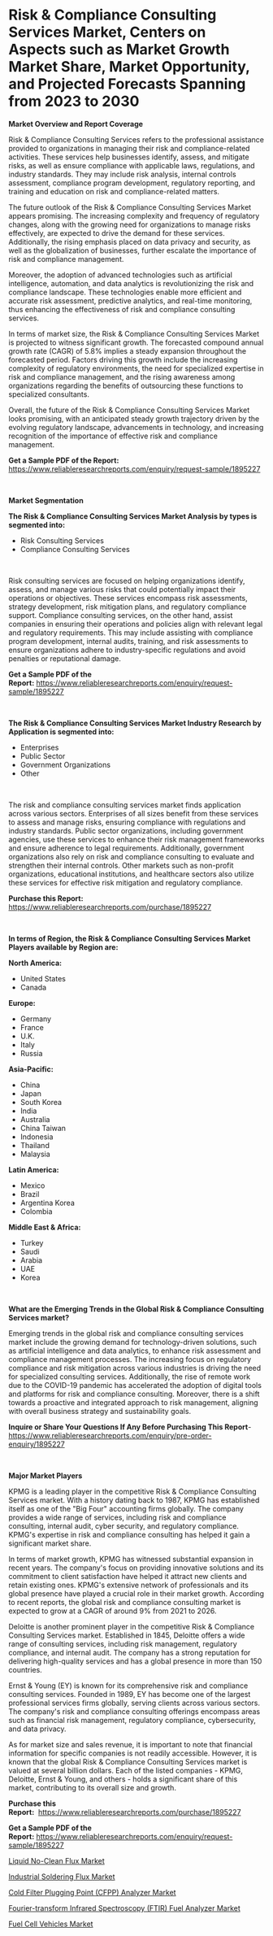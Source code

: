 <p><h1>Risk & Compliance Consulting Services Market, Centers on Aspects such as Market Growth Market Share, Market Opportunity, and Projected Forecasts Spanning from 2023 to 2030</h1></p><p><strong>Market Overview and Report Coverage</strong></p>
<p><p>Risk & Compliance Consulting Services refers to the professional assistance provided to organizations in managing their risk and compliance-related activities. These services help businesses identify, assess, and mitigate risks, as well as ensure compliance with applicable laws, regulations, and industry standards. They may include risk analysis, internal controls assessment, compliance program development, regulatory reporting, and training and education on risk and compliance-related matters.</p><p>The future outlook of the Risk & Compliance Consulting Services Market appears promising. The increasing complexity and frequency of regulatory changes, along with the growing need for organizations to manage risks effectively, are expected to drive the demand for these services. Additionally, the rising emphasis placed on data privacy and security, as well as the globalization of businesses, further escalate the importance of risk and compliance management.</p><p>Moreover, the adoption of advanced technologies such as artificial intelligence, automation, and data analytics is revolutionizing the risk and compliance landscape. These technologies enable more efficient and accurate risk assessment, predictive analytics, and real-time monitoring, thus enhancing the effectiveness of risk and compliance consulting services.</p><p>In terms of market size, the Risk & Compliance Consulting Services Market is projected to witness significant growth. The forecasted compound annual growth rate (CAGR) of 5.8% implies a steady expansion throughout the forecasted period. Factors driving this growth include the increasing complexity of regulatory environments, the need for specialized expertise in risk and compliance management, and the rising awareness among organizations regarding the benefits of outsourcing these functions to specialized consultants.</p><p>Overall, the future of the Risk & Compliance Consulting Services Market looks promising, with an anticipated steady growth trajectory driven by the evolving regulatory landscape, advancements in technology, and increasing recognition of the importance of effective risk and compliance management.</p></p>
<p><strong>Get a Sample PDF of the Report:</strong> <a href="https://www.reliableresearchreports.com/enquiry/request-sample/1895227">https://www.reliableresearchreports.com/enquiry/request-sample/1895227</a></p>
<p>&nbsp;</p>
<p><strong>Market Segmentation</strong></p>
<p><strong>The Risk & Compliance Consulting Services Market Analysis by types is segmented into:</strong></p>
<p><ul><li>Risk Consulting Services</li><li>Compliance Consulting Services</li></ul></p>
<p>&nbsp;</p>
<p><p>Risk consulting services are focused on helping organizations identify, assess, and manage various risks that could potentially impact their operations or objectives. These services encompass risk assessments, strategy development, risk mitigation plans, and regulatory compliance support. Compliance consulting services, on the other hand, assist companies in ensuring their operations and policies align with relevant legal and regulatory requirements. This may include assisting with compliance program development, internal audits, training, and risk assessments to ensure organizations adhere to industry-specific regulations and avoid penalties or reputational damage.</p></p>
<p><strong>Get a Sample PDF of the Report:</strong>&nbsp;<a href="https://www.reliableresearchreports.com/enquiry/request-sample/1895227">https://www.reliableresearchreports.com/enquiry/request-sample/1895227</a></p>
<p>&nbsp;</p>
<p><strong>The Risk & Compliance Consulting Services Market Industry Research by Application is segmented into:</strong></p>
<p><ul><li>Enterprises</li><li>Public Sector</li><li>Government Organizations</li><li>Other</li></ul></p>
<p>&nbsp;</p>
<p><p>The risk and compliance consulting services market finds application across various sectors. Enterprises of all sizes benefit from these services to assess and manage risks, ensuring compliance with regulations and industry standards. Public sector organizations, including government agencies, use these services to enhance their risk management frameworks and ensure adherence to legal requirements. Additionally, government organizations also rely on risk and compliance consulting to evaluate and strengthen their internal controls. Other markets such as non-profit organizations, educational institutions, and healthcare sectors also utilize these services for effective risk mitigation and regulatory compliance.</p></p>
<p><strong>Purchase this Report:</strong>&nbsp; <a href="https://www.reliableresearchreports.com/purchase/1895227">https://www.reliableresearchreports.com/purchase/1895227</a></p>
<p>&nbsp;</p>
<p><strong>In terms of Region, the Risk & Compliance Consulting Services Market Players available by Region are:</strong></p>
<p>
    <p> <strong> North America: </strong>
        <ul>
            <li>United States</li>
            <li>Canada</li>
        </ul>
        </p> 
    <p> <strong> Europe: </strong>
        <ul>
            <li>Germany</li>
            <li>France</li>
            <li>U.K.</li>
            <li>Italy</li>
            <li>Russia</li>
        </ul>
        </p> 
    <p> <strong> Asia-Pacific: </strong>
        <ul>
            <li>China</li>
            <li>Japan</li>
            <li>South Korea</li>
            <li>India</li>
            <li>Australia</li>
            <li>China Taiwan</li>
            <li>Indonesia</li>
            <li>Thailand</li>
            <li>Malaysia</li>
        </ul>
        </p> 
    <p> <strong> Latin America: </strong>
        <ul>
            <li>Mexico</li>
            <li>Brazil</li>
            <li>Argentina Korea</li>
            <li>Colombia</li>
        </ul>
        </p> 
    <p> <strong> Middle East & Africa: </strong>
        <ul>
            <li>Turkey</li>
            <li>Saudi</li>
            <li>Arabia</li>
            <li>UAE</li>
            <li>Korea</li>
        </ul>
    </p>
    </p>
<p>&nbsp;</p>
<p><strong>What are the Emerging Trends in the Global Risk & Compliance Consulting Services market?</strong></p>
<p><p>Emerging trends in the global risk and compliance consulting services market include the growing demand for technology-driven solutions, such as artificial intelligence and data analytics, to enhance risk assessment and compliance management processes. The increasing focus on regulatory compliance and risk mitigation across various industries is driving the need for specialized consulting services. Additionally, the rise of remote work due to the COVID-19 pandemic has accelerated the adoption of digital tools and platforms for risk and compliance consulting. Moreover, there is a shift towards a proactive and integrated approach to risk management, aligning with overall business strategy and sustainability goals.</p></p>
<p><strong>Inquire or Share Your Questions If Any Before Purchasing This Report</strong>- <a href="https://www.reliableresearchreports.com/enquiry/pre-order-enquiry/1895227">https://www.reliableresearchreports.com/enquiry/pre-order-enquiry/1895227</a></p>
<p>&nbsp;</p>
<p><strong>Major Market Players</strong></p>
<p><p>KPMG is a leading player in the competitive Risk & Compliance Consulting Services market. With a history dating back to 1987, KPMG has established itself as one of the "Big Four" accounting firms globally. The company provides a wide range of services, including risk and compliance consulting, internal audit, cyber security, and regulatory compliance. KPMG's expertise in risk and compliance consulting has helped it gain a significant market share.</p><p>In terms of market growth, KPMG has witnessed substantial expansion in recent years. The company's focus on providing innovative solutions and its commitment to client satisfaction have helped it attract new clients and retain existing ones. KPMG's extensive network of professionals and its global presence have played a crucial role in their market growth. According to recent reports, the global risk and compliance consulting market is expected to grow at a CAGR of around 9% from 2021 to 2026.</p><p>Deloitte is another prominent player in the competitive Risk & Compliance Consulting Services market. Established in 1845, Deloitte offers a wide range of consulting services, including risk management, regulatory compliance, and internal audit. The company has a strong reputation for delivering high-quality services and has a global presence in more than 150 countries.</p><p>Ernst & Young (EY) is known for its comprehensive risk and compliance consulting services. Founded in 1989, EY has become one of the largest professional services firms globally, serving clients across various sectors. The company's risk and compliance consulting offerings encompass areas such as financial risk management, regulatory compliance, cybersecurity, and data privacy.</p><p>As for market size and sales revenue, it is important to note that financial information for specific companies is not readily accessible. However, it is known that the global Risk & Compliance Consulting Services market is valued at several billion dollars. Each of the listed companies - KPMG, Deloitte, Ernst & Young, and others - holds a significant share of this market, contributing to its overall size and growth.</p></p>
<p><strong>Purchase this Report:</strong>&nbsp;&nbsp;<a href="https://www.reliableresearchreports.com/purchase/1895227">https://www.reliableresearchreports.com/purchase/1895227</a></p>
<p></p>
<p><strong>Get a Sample PDF of the Report:</strong>&nbsp;<a href="https://www.reliableresearchreports.com/enquiry/request-sample/1895227">https://www.reliableresearchreports.com/enquiry/request-sample/1895227</a></p>
<p><p><a href="https://www.linkedin.com/pulse/liquid-no-clean-flux-market-size-share-global-analysis-r48le/">Liquid No-Clean Flux Market</a></p><p><a href="https://www.linkedin.com/pulse/decoding-industrial-soldering-flux-market-deep-dive-latest-wokne/">Industrial Soldering Flux Market</a></p><p><a href="https://github.com/Chiragrp23/Market-Research-Report-List-1/blob/main/cold-filter-plugging-point-cfpp-analyzer-market.md">Cold Filter Plugging Point (CFPP) Analyzer Market</a></p><p><a href="https://github.com/Chiragrp24/Market-Research-Report-List-1/blob/main/fourier-transform-infrared-spectroscopy-ftir-fuel-analyzer-market.md">Fourier-transform Infrared Spectroscopy (FTIR) Fuel Analyzer Market</a></p><p><a href="https://medium.com/@mariliehowe/fuel-cell-vehicles-market-insights-into-market-cagr-market-trends-and-growth-strategies-c4e5b950482b">Fuel Cell Vehicles Market</a></p></p>